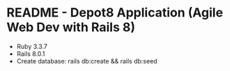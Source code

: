 # README - Depot8 Application (Agile Web Dev with Rails 8)

* Ruby 3.3.7
* Rails 8.0.1
* Create database: rails db:create && rails db:seed
